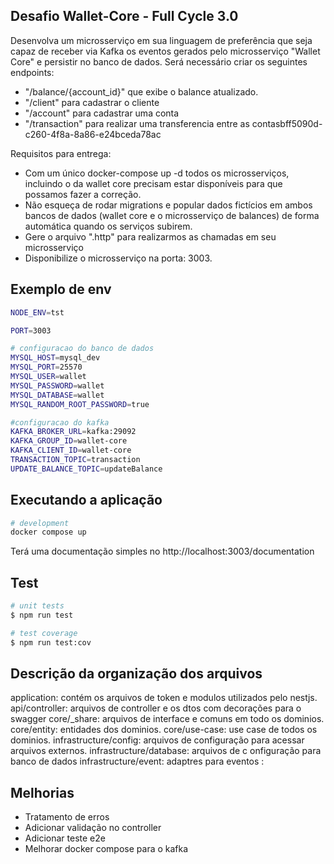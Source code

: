 ## Desafio Wallet-Core - Full Cycle 3.0

Desenvolva um microsserviço em sua linguagem de preferência que seja capaz de receber via Kafka os eventos gerados pelo microsserviço "Wallet Core" e persistir no banco de dados. Será necessário criar os seguintes endpoints:

- "/balance/{account_id}" que exibe o balance atualizado. </br>
- "/client" para cadastrar o cliente </br>
- "/account" para cadastrar uma conta </br>
- "/transaction" para realizar uma transferencia entre as contasbff5090d-c260-4f8a-8a86-e24bceda78ac

Requisitos para entrega:

- Com um único docker-compose up -d todos os microsserviços, incluindo o da wallet core precisam estar disponíveis para que possamos fazer a correção.
- Não esqueça de rodar migrations e popular dados fictícios em ambos bancos de dados (wallet core e o microsserviço de balances) de forma automática quando os serviços subirem.
- Gere o arquivo ".http" para realizarmos as chamadas em seu microsserviço
- Disponibilize o microsserviço na porta: 3003.

## Exemplo de env

```bash
NODE_ENV=tst

PORT=3003

# configuracao do banco de dados
MYSQL_HOST=mysql_dev
MYSQL_PORT=25570
MYSQL_USER=wallet
MYSQL_PASSWORD=wallet
MYSQL_DATABASE=wallet
MYSQL_RANDOM_ROOT_PASSWORD=true

#configuracao do kafka
KAFKA_BROKER_URL=kafka:29092
KAFKA_GROUP_ID=wallet-core
KAFKA_CLIENT_ID=wallet-core
TRANSACTION_TOPIC=transaction
UPDATE_BALANCE_TOPIC=updateBalance
```

## Executando a aplicação

```bash
# development
docker compose up
```

Terá uma documentação simples no http://localhost:3003/documentation

## Test

```bash
# unit tests
$ npm run test

# test coverage
$ npm run test:cov
```

## Descrição da organização dos arquivos

application: contém os arquivos de token e modulos utilizados pelo nestjs.
api/controller: arquivos de controller e os dtos com decorações para o swagger
core/\_share: arquivos de interface e comuns em todo os dominios.
core/entity: entidades dos dominios.
core/use-case: use case de todos os dominios.
infrastructure/config: arquivos de configuração para acessar arquivos externos.
infrastructure/database: arquivos de c onfiguração para banco de dados
infrastructure/event: adaptres para eventos
:

## Melhorias

- Tratamento de erros
- Adicionar validação no controller
- Adicionar teste e2e
- Melhorar docker compose para o kafka
